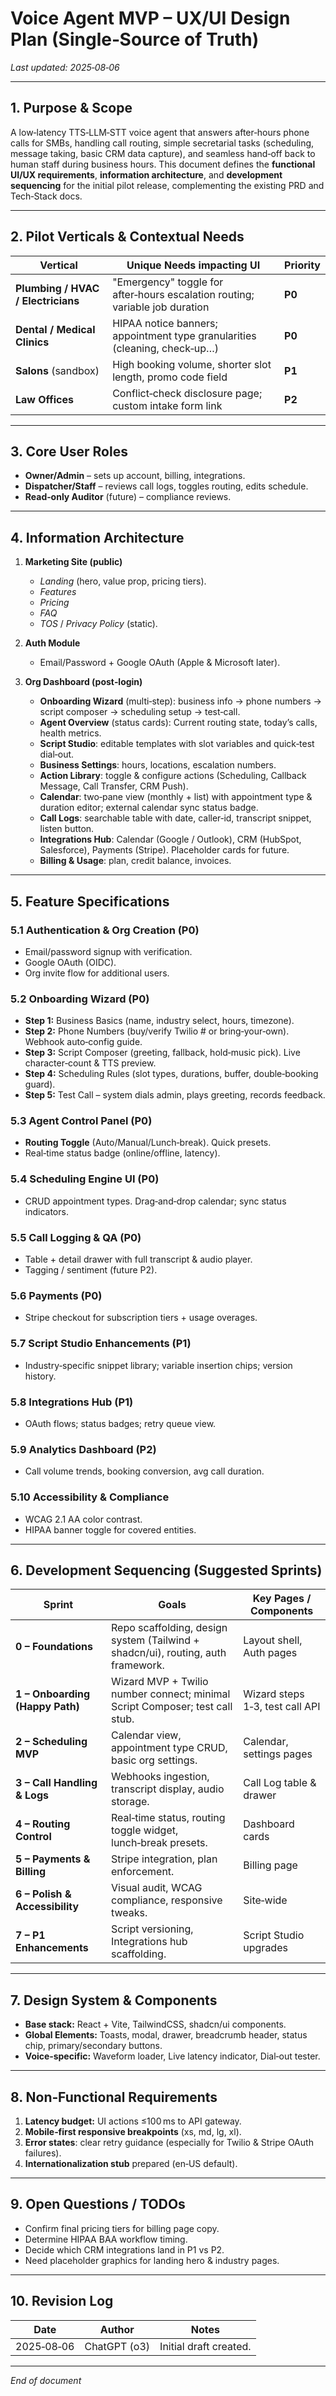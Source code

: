 # Voice Agent MVP – UX/UI Design Plan (Single‑Source of Truth)

*Last updated: 2025‑08‑06*

---

## 1. Purpose & Scope

A low‑latency TTS‑LLM‑STT voice agent that answers after‑hours phone calls for SMBs, handling call routing, simple secretarial tasks (scheduling, message taking, basic CRM data capture), and seamless hand‑off back to human staff during business hours.
This document defines the **functional UI/UX requirements**, **information architecture**, and **development sequencing** for the initial pilot release, complementing the existing PRD and Tech‑Stack docs.

---

## 2. Pilot Verticals & Contextual Needs

| Vertical                           | Unique Needs impacting UI                                                    | Priority |
| ---------------------------------- | ---------------------------------------------------------------------------- | -------- |
| **Plumbing / HVAC / Electricians** | "Emergency" toggle for after‑hours escalation routing; variable job duration | **P0**   |
| **Dental / Medical Clinics**       | HIPAA notice banners; appointment type granularities (cleaning, check‑up…)   | **P0**   |
| **Salons** (sandbox)               | High booking volume, shorter slot length, promo code field                   | **P1**   |
| **Law Offices**                    | Conflict‑check disclosure page; custom intake form link                      | **P2**   |

---

## 3. Core User Roles

* **Owner/Admin** – sets up account, billing, integrations.
* **Dispatcher/Staff** – reviews call logs, toggles routing, edits schedule.
* **Read‑only Auditor** (future) – compliance reviews.

---

## 4. Information Architecture

1. **Marketing Site (public)**

   * *Landing* (hero, value prop, pricing tiers).
   * *Features*
   * *Pricing*
   * *FAQ*
   * *TOS* / *Privacy Policy* (static).
2. **Auth Module**

   * Email/Password + Google OAuth (Apple & Microsoft later).
3. **Org Dashboard (post‑login)**

   * **Onboarding Wizard** (multi‑step): business info → phone numbers → script composer → scheduling setup → test‑call.
   * **Agent Overview** (status cards): Current routing state, today’s calls, health metrics.
   * **Script Studio**: editable templates with slot variables and quick‑test dial‑out.
   * **Business Settings**: hours, locations, escalation numbers.
   * **Action Library**: toggle & configure actions (Scheduling, Callback Message, Call Transfer, CRM Push).
   * **Calendar**: two‑pane view (monthly + list) with appointment type & duration editor; external calendar sync status badge.
   * **Call Logs**: searchable table with date, caller‑id, transcript snippet, listen button.
   * **Integrations Hub**: Calendar (Google / Outlook), CRM (HubSpot, Salesforce), Payments (Stripe). Placeholder cards for future.
   * **Billing & Usage**: plan, credit balance, invoices.

---

## 5. Feature Specifications

### 5.1 Authentication & Org Creation (P0)

* Email/password signup with verification.
* Google OAuth (OIDC).
* Org invite flow for additional users.

### 5.2 Onboarding Wizard (P0)

* **Step 1:** Business Basics (name, industry select, hours, timezone).
* **Step 2:** Phone Numbers (buy/verify Twilio # or bring‑your‑own). Webhook auto‑config guide.
* **Step 3:** Script Composer (greeting, fallback, hold‑music pick). Live character‑count & TTS preview.
* **Step 4:** Scheduling Rules (slot types, durations, buffer, double‑booking guard).
* **Step 5:** Test Call – system dials admin, plays greeting, records feedback.

### 5.3 Agent Control Panel (P0)

* **Routing Toggle** (Auto/Manual/Lunch‑break). Quick presets.
* Real‑time status badge (online/offline, latency).

### 5.4 Scheduling Engine UI (P0)

* CRUD appointment types. Drag‑and‑drop calendar; sync status indicators.

### 5.5 Call Logging & QA (P0)

* Table + detail drawer with full transcript & audio player.
* Tagging / sentiment (future P2).

### 5.6 Payments (P0)

* Stripe checkout for subscription tiers + usage overages.

### 5.7 Script Studio Enhancements (P1)

* Industry‑specific snippet library; variable insertion chips; version history.

### 5.8 Integrations Hub (P1)

* OAuth flows; status badges; retry queue view.

### 5.9 Analytics Dashboard (P2)

* Call volume trends, booking conversion, avg call duration.

### 5.10 Accessibility & Compliance

* WCAG 2.1 AA color contrast.
* HIPAA banner toggle for covered entities.

---

## 6. Development Sequencing (Suggested Sprints)

| Sprint                          | Goals                                                                            | Key Pages / Components          |
| ------------------------------- | -------------------------------------------------------------------------------- | ------------------------------- |
| **0 – Foundations**             | Repo scaffolding, design system (Tailwind + shadcn/ui), routing, auth framework. | Layout shell, Auth pages        |
| **1 – Onboarding (Happy Path)** | Wizard MVP + Twilio number connect; minimal Script Composer; test call stub.     | Wizard steps 1‑3, test call API |
| **2 – Scheduling MVP**          | Calendar view, appointment type CRUD, basic org settings.                        | Calendar, settings pages        |
| **3 – Call Handling & Logs**    | Webhooks ingestion, transcript display, audio storage.                           | Call Log table & drawer         |
| **4 – Routing Control**         | Real‑time status, routing toggle widget, lunch‑break presets.                    | Dashboard cards                 |
| **5 – Payments & Billing**      | Stripe integration, plan enforcement.                                            | Billing page                    |
| **6 – Polish & Accessibility**  | Visual audit, WCAG compliance, responsive tweaks.                                | Site‑wide                       |
| **7 – P1 Enhancements**         | Script versioning, Integrations hub scaffolding.                                 | Script Studio upgrades          |

---

## 7. Design System & Components

* **Base stack:** React + Vite, TailwindCSS, shadcn/ui components.
* **Global Elements:** Toasts, modal, drawer, breadcrumb header, status chip, primary/secondary buttons.
* **Voice‑specific:** Waveform loader, Live latency indicator, Dial‑out tester.

---

## 8. Non‑Functional Requirements

1. **Latency budget:** UI actions ≤100 ms to API gateway.
2. **Mobile‑first responsive breakpoints** (xs, md, lg, xl).
3. **Error states**: clear retry guidance (especially for Twilio & Stripe OAuth failures).
4. **Internationalization stub** prepared (en‑US default).

---

## 9. Open Questions / TODOs

* Confirm final pricing tiers for billing page copy.
* Determine HIPAA BAA workflow timing.
* Decide which CRM integrations land in P1 vs P2.
* Need placeholder graphics for landing hero & industry pages.

---

## 10. Revision Log

| Date       | Author       | Notes                  |
| ---------- | ------------ | ---------------------- |
| 2025‑08‑06 | ChatGPT (o3) | Initial draft created. |

---

*End of document*
